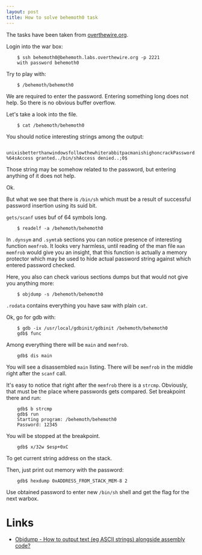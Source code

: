 ```yaml
---
layout: post
title: How to solve behemoth0 task
---
```


The tasks have been taken from [overthewire.org](http://overthewire.org/wargames/behemoth/).

Login into the war box:

```
    $ ssh behemoth0@behemoth.labs.overthewire.org -p 2221
    with password behemoth0
```

Try to play with:

```
    $ /behemoth/behemoth0
```

We are required to enter the password. Entering something
long does not help. So there is no obvious buffer overflow.

Let's take a look into the file.

```
    $ cat /behemoth/behemoth0
```

You should notice interesting strings among the output:

```
    unixisbetterthanwindowsfollowthewhiterabbitpacmanishighoncrackPassword: %64sAccess granted../bin/shAccess denied..;0$
```

Those string may be somehow related to the password, but
entering anything of it does not help.

Ok.

But what we see that there is `/bin/sh` which must be a
result of successful password insertion using its suid bit.

`gets/scanf` uses buf of 64 symbols long.

```
    $ readelf -a /behemoth/behemoth0
```

In `.dynsym` and `.symtab` sections you can notice presence
of interesting function `memfrob`. It looks very harmless,
until reading of the man file `man memfrob` would give you
an insight, that this function is actually a memory protector
which may be used to hide actual password string against
which entered password checked.

Here, you also can check various sections dumps but that
would not give you anything more:

```
    $ objdump -s /behemoth/behemoth0
```

`.rodata` contains everything you have saw with plain `cat`.

Ok, go for gdb with:

```
    $ gdb -ix /usr/local/gdbinit/gdbinit /behemoth/behemoth0
    gdb$ func
```

Among everything there will be `main` and `memfrob`.

```
    gdb$ dis main
```

You will see a disassembled `main` listing. There will be
`memfrob` in the middle right after the `scanf` call. 

It's easy to notice that right after the `memfrob` there is 
a `strcmp`. Obviously, that must be the place where passwords
gets compared. Set breakpoint there and run:

```
    gdb$ b strcmp
    gdb$ run
    Starting program: /behemoth/behemoth0
    Password: 12345
```

You will be stopped at the breakpoint.

```
    gdb$ x/32w $esp+0xC
```

To get current string address on the stack.

Then, just print out memory with the password:

```
    gdb$ hexdump 0xADDRESS_FROM_STACK_MEM-8 2
```

Use obtained password to enter new `/bin/sh` shell and
get the flag for the next warbox.

Links
===

- [Objdump - How to output text (eg ASCII strings) alongside assembly code?](https://reverseengineering.stackexchange.com/questions/14633/objdump-how-to-output-text-eg-ascii-strings-alongside-assembly-code)
